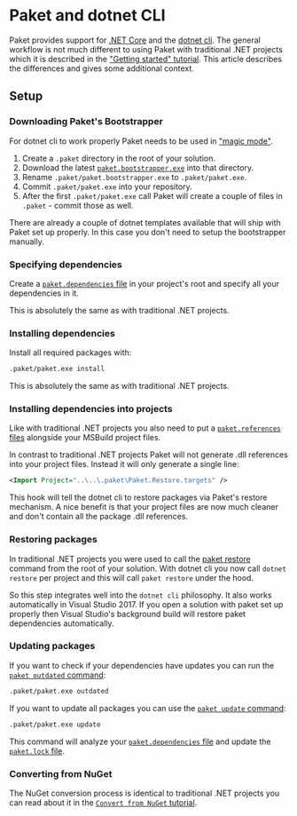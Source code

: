 # Paket and dotnet CLI

Paket provides support for [.NET Core](https://github.com/dotnet/core) and the [dotnet cli](https://github.com/dotnet/cli).
The general workflow is not much different to using Paket with traditional .NET projects which it is described in the ["Getting started" tutorial](getting-started.html). This article describes the differences and gives some additional context.

## Setup

### Downloading Paket's Bootstrapper

For dotnet cli to work properly Paket needs to be used in ["magic mode"](bootstrapper.html#Magic-mode).

1. Create a `.paket` directory in the root of your solution.
1. Download the latest
   [`paket.bootstrapper.exe`](https://github.com/fsprojects/Paket/releases/latest)
   into that directory.
1. Rename `.paket/paket.bootstrapper.exe` to `.paket/paket.exe`.
1. Commit `.paket/paket.exe` into your repository.
1. After the first `.paket/paket.exe` call Paket will create a couple of files in `.paket` - commit those as well.

There are already a couple of dotnet templates available that will ship with Paket set up properly. In this case you don't need to setup the bootstrapper manually.

### Specifying dependencies

Create a [`paket.dependencies` file](dependencies-file.html) in your project's
root and specify all your dependencies in it. 

This is absolutely the same as with traditional .NET projects.

### Installing dependencies

Install all required packages with:

```sh
.paket/paket.exe install
```

This is absolutely the same as with traditional .NET projects.

### Installing dependencies into projects

Like with traditional .NET projects you also need to put a [`paket.references` files](references-files.html) alongside your MSBuild project files.

In contrast to traditional .NET projects Paket will not generate .dll references into your project files. 
Instead it will only generate a single line:

```xml
<Import Project="..\..\.paket\Paket.Restore.targets" />
```

This hook will tell the dotnet cli to restore packages via Paket's restore mechanism. A nice benefit is that your project files are now much cleaner and don't contain all the package .dll references.

### Restoring packages

In traditional .NET projects you were used to call the [paket restore](paket-restore.html) command from the root of your solution.
With dotnet cli you now call `dotnet restore` per project and this will call `paket restore` under the hood.

So this step integrates well into the `dotnet cli` philosophy. It also works automatically in Visual Studio 2017. 
If you open a solution with paket set up properly then Visual Studio's background build will restore paket dependencies automatically.

### Updating packages

If you want to check if your dependencies have updates you can run the
[`paket outdated` command](paket-outdated.html):

```sh
.paket/paket.exe outdated
```

If you want to update all packages you can use the
[`paket update` command](paket-update.html):

```sh
.paket/paket.exe update
```

This command will analyze your
[`paket.dependencies` file](dependencies-file.html) and update the
[`paket.lock` file](lock-file.html).

### Converting from NuGet

The NuGet conversion process is identical to traditional .NET projects you can read about it in the [`Convert from NuGet` tutorial](convert-from-nuget-tutorial.html).

